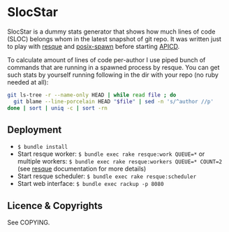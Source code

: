 SlocStar
========

SlocStar is a dummy stats generator that shows how much lines of code (SLOC)
belongs whom in the latest snapshot of git repo. It was written just to play
with [resque][1] and [posix-spawn][2] before starting [APICD][3].

To calculate amount of lines of code per-author I use piped bunch of commands
that are running in a spawned process by resque. You can get such stats by
yourself running following in the dir with your repo (no ruby needed at all):

``` bash
git ls-tree -r --name-only HEAD | while read file ; do
  git blame --line-porcelain HEAD "$file" | sed -n 's/^author //p'
done | sort | uniq -c | sort -rn
```


Deployment
----------

-   `$ bundle install`
-   Start resque worker: `$ bundle exec rake resque:work QUEUE=*`
    or multiple workers: `$ bundle exec rake resque:workers QUEUE=* COUNT=2`
    (see [resque][1] documentation for more details)
-   Start resque scheduler: `$ bundle exec rake resque:scheduler`
-   Start web interface: `$ bundle exec rackup -p 8080`


Licence & Copyrights
--------------------

See COPYING.


[1]: https://github.com/defunkt/resque/
[2]: https://github.com/rtomayko/posix-spawn/
[3]: https://github.com/apicd
